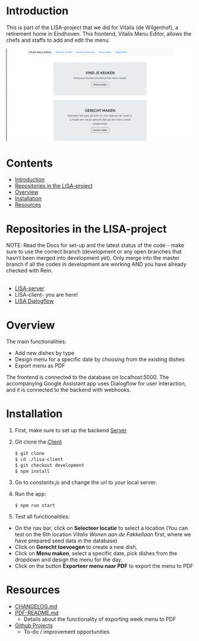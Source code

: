# Introduction 
This is part of the LISA-project that we did for Vitalis (de Wilgenhof), a retirement home in Eindhoven. This frontend, Vitalis Menu Editor, allows the chefs and staffs to add and edit the menu. 

![Landing page](https://github.com/Official-Codaisseur-Graduate/lisa-client/blob/development/Screenshot.png)

# Contents
- [Introduction](#introduction)
- [Repositories in the LISA-project](#repositories-in-the-lisa-project)
- [Overview](#overview)
- [Installation](#installation) 
- [Resources](#resources)


# Repositories in the LISA-project
NOTE: Read the Docs for set-up and the latest status of the code - make sure to use the correct branch (development or any open branches that hasn’t been merged into development yet). Only merge into the master branch if all the codes in development are working AND you have already checked with Rein. <br>
<br>
- [LISA-server](https://github.com/Official-Codaisseur-Graduate/lisa-server)
- LISA-client- you are here!
- [LISA Dialogflow](https://github.com/Official-Codaisseur-Graduate/lisa-client-dialogflow)


# Overview

The main functionalities: 
- Add new dishes by type
- Design menu for a specific date by choosing from the existing dishes
- Export menu as PDF


The frontend is connected to the database on localhost:5000. 
The accompanying Google Assistant app uses Dialogflow for user interaction, and it is connected to the backend with webhooks.


# Installation
1) First, make sure to set up the backend [Server](https://github.com/Official-Codaisseur-Graduate/lisa-server)

2) Git clone the [Client](https://github.com/Official-Codaisseur-Graduate/lisa-client)
    ```
    $ git clone
    $ cd ./lisa-client
    $ git checkout development
    $ npm install
    ```
    
3) Go to *constants.js* and change the url to your local server.

4) Run the app:
    ```
    $ npm run start
    ```

5) Test all functionalities:
- On the nav bar, click on **Selecteer locatie** to select a location (You can test on the 6th location *Vitalis Wonen aan de Fakkellaan* first, where we have prepared seed data in the database)
- Click on **Gerecht toevoegen** to create a new dish.
- Click on **Menu maken**, select a specific date, pick dishes from the dropdown and design the menu for the day.
- Click on the button **Exporteer menu naar PDF** to export the menu to PDF

# Resources
- [CHANGELOG.md](https://github.com/Official-Codaisseur-Graduate/lisa-client/blob/development/CHANGELOG.md)
- [PDF-README.md](https://github.com/Official-Codaisseur-Graduate/lisa-client/blob/development/PDF-README.md)
    - Details about the functionality of exporting week menu to PDF
- [Github Projects](https://github.com/Official-Codaisseur-Graduate/lisa-client/projects/1)
    - To-do / improvement opportunities 
